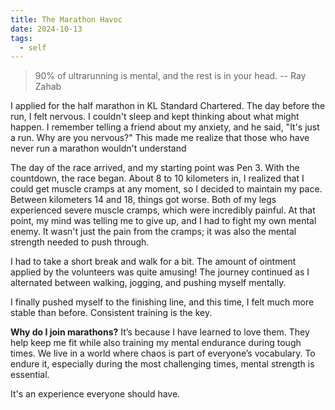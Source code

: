 ```yaml
---
title: The Marathon Havoc
date: 2024-10-13
tags:
  - self
---
```


> 90% of ultrarunning is mental, and the rest is in your head.  -- Ray Zahab

I applied for the half marathon in KL Standard Chartered. The day before the run, I felt nervous. I couldn't sleep and kept thinking about what might happen. I remember telling a friend about my anxiety, and he said, "It's just a run. Why are you nervous?" This made me realize that those who have never run a marathon wouldn't understand

The day of the race arrived, and my starting point was Pen 3. With the countdown, the race began. About 8 to 10 kilometers in, I realized that I could get muscle cramps at any moment, so I decided to maintain my pace. Between kilometers 14 and 18, things got worse. Both of my legs experienced severe muscle cramps, which were incredibly painful. At that point, my mind was telling me to give up, and I had to fight my own mental enemy. It wasn't just the pain from the cramps; it was also the mental strength needed to push through. 

I had to take a short break and walk for a bit. The amount of ointment applied by the volunteers was quite amusing! The journey continued as I alternated between walking, jogging, and pushing myself mentally.

I finally pushed myself to the finishing line, and this time, I felt much more stable than before. Consistent training is the key.

**Why do I join marathons?** It’s because I have learned to love them. They help keep me fit while also training my mental endurance during tough times. We live in a world where chaos is part of everyone’s vocabulary. To endure it, especially during the most challenging times, mental strength is essential.

It's an experience everyone should have.